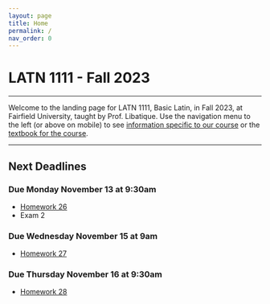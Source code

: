 ```yaml
---
layout: page
title: Home
permalink: /
nav_order: 0
---
```


# LATN 1111 - Fall 2023

***

Welcome to the landing page for LATN 1111, Basic Latin, in Fall 2023, at Fairfield University, taught by Prof. Libatique. Use the navigation menu to the left (or above on mobile) to see [information specific to our course](/course_info) or the [textbook for the course](/textbook).

***

## Next Deadlines

### Due Monday November 13 at 9:30am
* [Homework 26](../homework/homework#homework-26-due-m-1113)
* Exam 2

### Due Wednesday November 15 at 9am
* [Homework 27](../homework/homework#homework-27-due-w-1115)

### Due Thursday November 16 at 9:30am
* [Homework 28](../homework/homework#homework-18-due-r-1116)